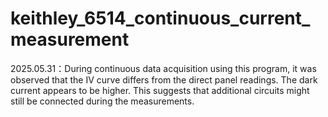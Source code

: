 # keithley_6514_continuous_current_measurement
2025.05.31：During continuous data acquisition using this program, it was observed that the IV curve differs from the direct panel readings. The dark current appears to be higher. This suggests that additional circuits might still be connected during the measurements.
